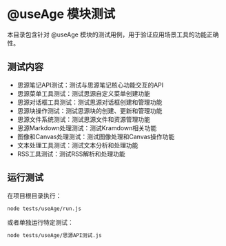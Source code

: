 # @useAge 模块测试

本目录包含针对 @useAge 模块的测试用例，用于验证应用场景工具的功能正确性。

## 测试内容

- 思源笔记API测试：测试与思源笔记核心功能交互的API
- 思源菜单工具测试：测试思源自定义菜单创建功能
- 思源对话框工具测试：测试思源对话框创建和管理功能
- 思源块操作测试：测试思源块的创建、更新和管理功能
- 思源文件系统测试：测试思源文件和资源管理功能
- 思源Markdown处理测试：测试Kramdown相关功能
- 图像和Canvas处理测试：测试图像处理和Canvas操作功能
- 文本处理工具测试：测试文本分析和处理功能
- RSS工具测试：测试RSS解析和处理功能

## 运行测试

在项目根目录执行：

```bash
node tests/useAge/run.js
```

或者单独运行特定测试：

```bash
node tests/useAge/思源API测试.js
``` 